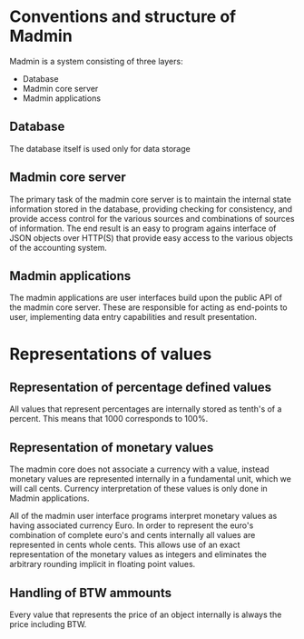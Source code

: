 Conventions and structure of Madmin
===================================

Madmin is a system consisting of three layers:
  * Database 
  * Madmin core server
  * Madmin applications

Database
--------

The database itself is used only for data storage

Madmin core server
------------------

The primary task of the madmin core server is to maintain the internal state information stored in the database, providing checking for consistency, and provide access control for the various sources and combinations of sources of information. The end result is an easy to program agains interface of JSON objects over HTTP(S) that provide easy access to the various objects of the accounting system.

Madmin applications
-------------------

The madmin applications are user interfaces build upon the public API of the madmin core server. These are responsible for acting as end-points to user, implementing data entry capabilities and result presentation.


Representations of values
=========================

Representation of percentage defined values
-------------------------------------------

All values that represent percentages are internally stored as tenth's of a percent. This means that 1000 corresponds to 100%.

Representation of monetary values
---------------------------------

The madmin core does not associate a currency with a value, instead monetary values are represented internally in a fundamental unit, which we will call cents. Currency interpretation of these values is only done in Madmin applications.

All of the madmin user interface programs interpret monetary values as having associated currency Euro. In order to represent the euro's combination of complete euro's and cents internally all values are represented in cents whole cents. This allows use of an exact representation of the monetary values as integers and eliminates the arbitrary rounding implicit in floating point values.

Handling of BTW ammounts
------------------------

Every value that represents the price of an object internally is always the price including BTW.
